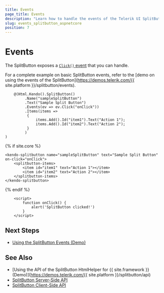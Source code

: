 ```yaml
---
title: Events
page_title: Events
description: "Learn how to handle the events of the Telerik UI SplitButton component for {{ site.framework }}."
slug: events_splitbutton_aspnetcore
position: 7
---
```


# Events

The SplitButton exposes a [`Click()` event](/api/kendo.mvc.ui.fluent/splitbuttoneventbuilder) that you can handle. 

For a complete example on basic SplitButton events, refer to the [demo on using the events of the SplitButton](https://demos.telerik.com/{{ site.platform }}/splitbutton/events).

```HtmlHelper
    @(Html.Kendo().SplitButton()
         .Name("sampleSplitButton")
         .Text("Sample Split Button")
         .Events(ev => ev.Click("onClick"))
         .Items(items =>
          {
              items.Add().Id("item1").Text("Action 1");
              items.Add().Id("item2").Text("Action 2");
          }
         )
)
```
{% if site.core %}
```TagHelper
<kendo-splitbutton name="sampleSplitButton" text="Sample Split Button" on-click="onClick">
    <splitbutton-items>
        <item id="item1" text="Action 1"></item>
        <item id="item2" text="Action 2"></item>
    </splitbutton-items>
</kendo-splitbutton>
```
{% endif %}
```JS script
	<script>
		function onClick() {
			alert('SplitButton clicked!')
		}
	</script>
```

## Next Steps

* [Using the SplitButton Events (Demo)](https://demos.telerik.com/aspnet-core/splitbutton/events)

## See Also

* [Using the API of the SplitButton HtmlHelper for {{ site.framework }} (Demo)](https://demos.telerik.com/{{ site.platform }}/splitbutton/api)
* [SplitButton Server-Side API](/api/splitbutton)
* [SplitButton Client-Side API](https://docs.telerik.com/kendo-ui/api/javascript/ui/splitbutton)
